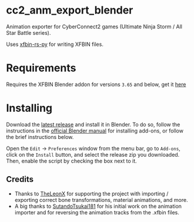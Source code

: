 # cc2_anm_export_blender
Animation exporter for CyberConnect2 games (Ultimate Ninja Storm / All Star Battle series).

Uses [xfbin-rs-py](https://github.com/maxcabd/xfbin-rs-py) for writing XFBIN files.

# Requirements
Requires the XFBIN Blender addon for versions `3.65` and below, get it [here](https://github.com/maxcabd/cc2_xfbin_blender_anm/releases)

# Installing
Download the [latest release](https://github.com/SutandoTsukai181/cc2_xfbin_blender/releases/latest) and install it in Blender. To do so, follow the instructions in the [official Blender manual](https://docs.blender.org/manual/en/latest/editors/preferences/addons.html) for installing add-ons, or follow the brief instructions below.

Open the `Edit` -> `Preferences` window from the menu bar, go to `Add-ons`, click on the `Install` button, and select the release zip you downloaded. Then, enable the script by checking the box next to it.

## Credits
- Thanks to [TheLeonX](https://www.youtube.com/c/TheLeonx) for supporting the project with importing / exporting correct bone transformations, material animations, and more.
- A big thanks to [SutandoTsukai181](https://github.com/mosamadeeb) for his initial work on the animation importer and for reversing the animation tracks from the .xfbin files.
